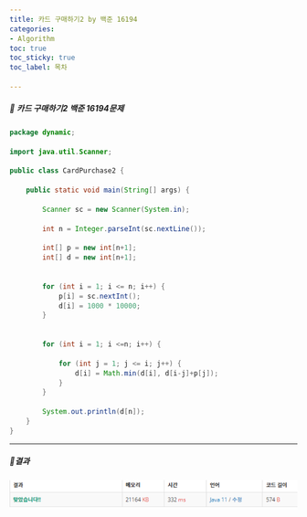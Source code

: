```yaml
---
title: 카드 구매하기2 by 백준 16194
categories:
- Algorithm
toc: true
toc_sticky: true
toc_label: 목차

---
```




 

##### 🔗 카드 구매하기2 백준 16194문제 

```java
package dynamic;

import java.util.Scanner;

public class CardPurchase2 {

    public static void main(String[] args) {

        Scanner sc = new Scanner(System.in);

        int n = Integer.parseInt(sc.nextLine());

        int[] p = new int[n+1];
        int[] d = new int[n+1];


        for (int i = 1; i <= n; i++) {
            p[i] = sc.nextInt();
            d[i] = 1000 * 10000;
        }


        for (int i = 1; i <=n; i++) {

            for (int j = 1; j <= i; j++) {
                d[i] = Math.min(d[i], d[i-j]+p[j]);
            }
        }

        System.out.println(d[n]);
    }
}
```



<hr>


##### 💎결과 

**![image-20220203195237435](../../assets/images/2022-02-03-cardpurchase2/image-20220203195237435.png)**
